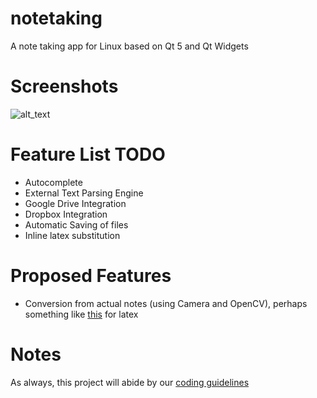 notetaking
==========

A note taking app for Linux based on Qt 5 and Qt Widgets

Screenshots
===========
![alt_text](http://i.imgur.com/bkbQzXV.png "Alpha Version 0.0.1")

Feature List TODO
=================

* Autocomplete
* External Text Parsing Engine
* Google Drive Integration
* Dropbox Integration
* Automatic Saving of files
* Inline latex substitution

Proposed Features
=================

* Conversion from actual notes (using Camera and OpenCV), perhaps something like
  [this](http://detexify.kirelabs.org/classify.html) for latex

Notes
=====

As always, this project will abide by our [coding guidelines](https://github.com/stddevs/guidelines)
